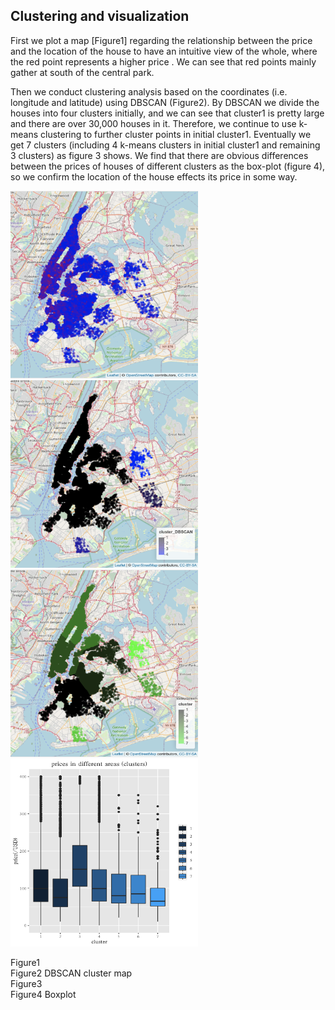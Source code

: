## Clustering and visualization
First we plot a map [Figure1] regarding the relationship between the price and the location of the house to have an intuitive view of the whole, where the red point represents a higher price . We can see that red points mainly gather at south of the central park. 

Then we conduct clustering analysis based on the coordinates (i.e. longitude and latitude) using DBSCAN (Figure2). By DBSCAN we divide the houses into four clusters initially, and we can see that cluster1 is pretty large and there are over 30,000 houses in it. Therefore, we continue to use k-means clustering to further cluster points in initial cluster1. Eventually we get 7 clusters (including 4 k-means clusters in initial cluster1 and remaining 3 clusters) as figure 3 shows. We find that there are obvious differences between the prices of houses of different clusters as the box-plot (figure 4), so we confirm the location of the house effects its price in some way. 

<p float="left">
  <img src="figure1.png" title="Figure1" width="300" height="300" />
  <img src="figure2.png" width="300" height="300" /> 
  <img src="figure3.png" width="300" height="300" />
  <img src="figure4.png" width="300" height="300" />
  <figcaption>Figure1</figcaption>
<figcaption>Figure2 DBSCAN cluster map</figcaption>
<figcaption>Figure3</figcaption>
<figcaption>Figure4 Boxplot</figcaption>
</p>
